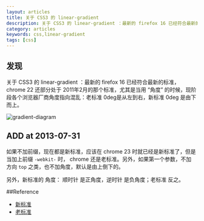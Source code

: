```yaml
---
layout: articles
title: 关于 CSS3 的 linear-gradient
description: 关于 CSS3 的 linear-gradient ：最新的 firefox 16 已经符合最新的标准，chrome 22 还部分处于 2011年2月的那个标准，尤其是当用 “角度” 的时候，角度指向混乱：老标准 0deg是从左到右，新标准 0deg 是由下而上。
category: articles
keywords: css,linear-gradient
tags: [css]
---
```


## 发现

关于 CSS3 的 linear-gradient ：最新的 firefox 16 已经符合最新的标准，chrome 22 还部分处于 2011年2月的那个标准，尤其是当用 “角度” 的时候，现阶段各个浏览器厂商角度指向混乱：老标准 0deg是从左到右，新标准 0deg 是由下而上。

![gradient-diagram][3]

## ADD at 2013-07-31

如果不加前缀，现在都是新标准，应该在 chrome 23 时就已经是新标准了，但是当加上前缀 `-webkit-` 时， chrome 还是老标准。另外，如果第一个参数，不加 方向 `top` 之类，也不加角度，默认是由上倒下的。

另外，新标准的 角度： 顺时针 是正角度，逆时针 是负角度；老标准 反之。

##Reference

* [新标准][2]
* [老标准][1]

[1]: http://www.w3.org/TR/2011/WD-css3-images-20110217/#linear-gradient
[2]: http://www.w3.org/TR/css3-images/#linear-gradients
[3]: http://www.w3.org/TR/2012/WD-css3-images-20120112/gradient-diagram.png
